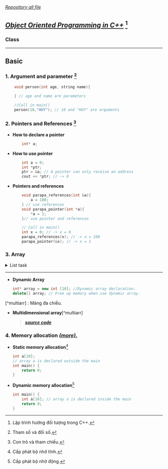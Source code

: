 ###### [Repository all file](../C++/)
## [**_Object Oriented Programming in C++_**](../C++/OOP/) [^1]
[^1]: Lập trình hướng đối tượng trong C++.

### Class

---

## **Basic**
### 1. Argument and parameter [^2]
[^2]: Tham số và đối số.
```cpp
    void person(int age, string name){
        
    } // age and name are parameters

    //Call in main()    
    person(18,"HUY"); // 18 and "HUY" are arguments
```
### 2. Pointers and References [^3] 
[^3]: Con trỏ và tham chiếu.
* **How to declare a pointer**
    ```cpp
        int* a;
    ```
* **How to use pointer**
    ```cpp
        int a = 0;
        int *ptr; 
        ptr = &a; // A pointer can only receive an address
        cout << *ptr; // -> 0
    ```
* **Pointers and references**
    ```cpp
        void parapa_references(int &a){
            a = 100;
        } // use references 
        void parapa_pointer(int *a){
            *a = 1;
        }// use pointer and references

        // Call in main()
        int x = 0; // -> x = 0
        parapa_references(x); // -> x = 100
        parapa_pointer(&x); // -> x = 1

    ```
### 3. Array
<details>
<summary>List task</summary>

<!-- BeginTask1 -->

  * ### **Task 1**

|**_[question](https://codelearn.io/learning/cpp-nang-cao?activityType=12&activityId=972)_**|**_[source code](../C++/Array/task-1-01.cpp)_**|[_**run**_][run]|
|-|-|-|
<details>
<summary>Code</summary>

```cpp
#include <iostream>
using namespace std;

int getMaxValue(int *p, int n) {
    int max = p[0];
    for (int i = 1; i < n; i++) {
        if (max < p[i]) {
            max = p[i];
        }
    }
    return max;
}

int main() {
    int n;
    cin >> n;
    int *arr = new int [n];
    for (int i = 0; i < n; i++) {
        cin >> arr[i];
    }
    cout << "Max Value = " << getMaxValue(arr, n) << endl;
    return 0;
}
```

</details>

<!-- endTask1 -->

<!-- BeginTask2 -->

  * ### **Task 2**
|[question](https://codelearn.io/learning/cpp-nang-cao?activityType=12&activityId=977)|[source code](../C++/Array/task-2-01.cpp)|[**run**][run]|
|-|-|-|
<details>
<summary>Code</summary>

```cpp
#include <iostream>
using namespace std;
int sum_argument(int *arr, int n) {
    int sum = arr[0];
    for (int i = 1; i < n; i++) {
        sum +=arr[i];
    }
    return sum;
}
void input_array(int *arr, int n) {
    for (int i = 0; i < n; i++) {
        cin >> arr[i];
    }
} // type value to array
int main() {
    int n;
    cin >> n;
    int *arr = new int [n];
    input_array(arr,n);
    cout << "Sum: " << sum_argument(arr,n) << endl;


    return 0;
}
```
</details>

<!-- endTask2 -->

<!-- BeginTask3 -->

 
  * ### **Task 3**
|[**question**](https://codelearn.io/learning/cpp-nang-cao?activityType=12&activityId=980)|[**source code**](../C++/Array/task-3-01.cpp)|[**run**][run]|
|-|-|-|
<details>
<summary>Code</summary>
 
```cpp
 #include <iostream>
using namespace std;
void input_array(int *arr, int n, int m) {
    int sum = 0;
    for (int i = 0; i < n * m; i++) {

        cin >> arr[i];
    }
    // n is the key
    int index = 0; // save the index
    for (int i = 0; i < n; i++) {

        for (int j = 0; j < m; j++) {   
                     
            sum += arr[index];
            index++;

        }
        cout << sum << endl;
        sum = 0;

    }


} // type value to array
int main() {
    // Multidimensional Array
    int n,m;
    cin >> n >> m;
    int *arr = new int [n * m];
    input_array(arr, n, m);
    return 0;
}
```
</details>
 
<!-- endTask3 -->

<!-- beginTask4 -->
 
  * ### **Task**
|[**question**]()|[**source code**](../C++/Array/)|[**run**][run]|
|-|-|-|
<details>
<summary>Code</summary>
 
```cpp
 
```
</details>
 
***
<!-- endTask4 -->

[run]: https://onecompiler.com/cpp
</details>

***

* **Dynamic Array**
    ```cpp
    int* array = new int [10]; //Dynamic array declaration.
    delete[] array; // Free up memory when use dynamic array.
    ```
[^multiarr] : Mảng đa chiều.
* **Multidimensional array**[^multiarr]
    >[***source code***](#task-3)
    
### 4. Memory allocation [*(more).*](https://codelearn.io/learning/cpp-nang-cao?activityType=8&activityId=979)

[^sma]: Cấp phát bộ nhớ tĩnh.
* **Static memory allocation**[^sma]
    ```cpp
    int a[10];
    // array a is declared outside the main
    int main() {
        return 0;
    }
    ```
[^dma]: Cấp phát bộ nhớ động.
* **Dynamic memory allocation**[^dma]
    ```cpp
    int main() {
        int a[10]; // array a is declared inside the main
        return 0;
    }
    ```
